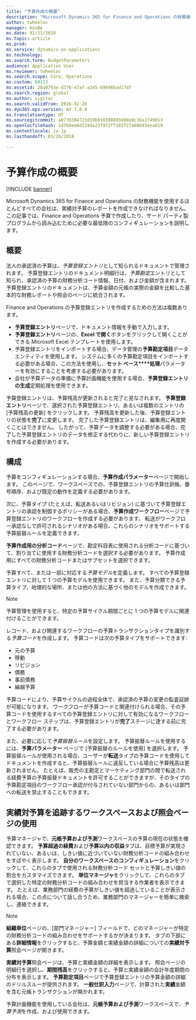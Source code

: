```yaml
---
title: "予算作成の概要"
description: "Microsoft Dynamics 365 for Finance and Operations の財務機能を使用するほとんどすべての会社は、実績対予算のレポートを作成できなければなりません。 この記事では、Finance and Operations 予算で作成したり、サード パーティ製プログラムから読み込むために必要な最低限のコンフィギュレーションを説明します。"
author: twheeloc
manager: AnnBe
ms.date: 01/11/2018
ms.topic: article
ms.prod: 
ms.service: dynamics-ax-applications
ms.technology: 
ms.search.form: BudgetParameters
audience: Application User
ms.reviewer: twheeloc
ms.search.scope: Core, Operations
ms.custom: 60113
ms.assetid: 28a9793e-d376-47af-a345-69046bad17df
ms.search.region: global
ms.author: sigitac
ms.search.validFrom: 2016-02-28
ms.dyn365.ops.version: AX 7.0.0
ms.translationtype: HT
ms.sourcegitcommit: a0739304723d19b910388893d08e8c36a1f49d13
ms.openlocfilehash: 1d768ee6d2244a237972f7183f27a60b93eea819
ms.contentlocale: ja-jp
ms.lasthandoff: 03/26/2018

---
```


# <a name="budgeting-overview"></a>予算作成の概要

[!INCLUDE [banner](../includes/banner.md)]

Microsoft Dynamics 365 for Finance and Operations の財務機能を使用するほとんどすべての会社は、実績対予算のレポートを作成できなければなりません。 この記事では、Finance and Operations 予算で作成したり、サード パーティ製プログラムから読み込むために必要な最低限のコンフィギュレーションを説明します。

<a name="overview"></a>概要
--------

法人の承認済の予算は、*予算登録エントリ*として知られるドキュメントで管理されます。 予算登録エントリのドキュメント明細行は、*予算勘定*エントリとして知られ、承認済の予算の財務分析コード情報、日付、および金額が含まれます。 予算登録エントリのドキュメントは、予算金額の元帳の実際の金額を比較した基本的な財務レポートや照会のページに統合されます。 

Finance and Operations の予算登録エントリを作成するための方法は複数あります。

-   **予算登録エントリ**ページで、ドキュメント情報を手動で入力します。
-   **予算登録エントリ**ページの、**Excel で開く**ボタンをクリックして開くことができる Microsoft Excel テンプレートを使用します。
-   予算登録エントリをインポートする場合、データ管理の**予算勘定項目**データ エンティティを使用します。 システムに多くの予算勘定項目をインポートする必要がある場合、この方法を使用し、**セット ベース****処理**パラメーターを有効にすることを考慮する必要があります。
-   会社が予算データの準備に予算計画機能を使用する場合、**予算登録エントリの生成**定期処理を使用できます。

予算登録エントリは、予算残高が更新されると完了と見なされます。 **予算登録エントリ**ページで、選択された予算登録エントリ、あるいは複数のエントリの [予算残高の更新] をクリックします。 予算残高を更新した後、予算登録エントリの状態を**完了**に変更します。 完了した予算登録エントリは、編集用に再度開くことはできません。 したがって、予算データを調整する必要がある場合、完了した予算登録エントリのデータを修正する代わりに、新しい予算登録エントリを作成する必要があります。

## <a name="configuration"></a>構成
予算をコンフィギュレーションする場合、**予算作成パラメーター**ページで開始します。 このページで、ワークスペースでの、予算登録エントリの予算仕訳帳、番号順序、および既定の動作を定義する必要があります。

次に、予算タイプ (たとえば、転送あるいはリビジョン) に基づいて予算登録エントリの承認を制御するポリシーがある場合、**予算作成ワークフロー**ページで予算登録エントリのワークフローを作成する必要があります。 転送がワークフロー承認なしで許可されるシナリオがある場合、これらのシナリオをサポートする予算振替ルールを定義できます。 

**予算作成用の分析コード**ページで、勘定科目表に使用される分析コードに基づいて、割り当てに使用する財務分析コードを選択する必要があります。 予算作成用にすべての財務分析コードまたはサブセットを選択できます。

予算すべて、または一部に対応する*予算モデル*を定義します。 すべての予算登録エントリに対して 1 つの予算モデルを使用できます。 また、予算分類できる予算タイプ、地理的な場所、または他の方法に基づく他のモデルを作成できます。 

> [!NOTE] 
> 予算管理を使用すると、特定の予算サイクル期間ごとに 1 つの予算モデルに関連付けることができます。 

レコード、および関連するワークフローの予算トランザクションタイプを識別する*予算コード*を作成します。 予算コードは次の予算タイプをサポートできます:

-   元の予算
-   移動
-   リビジョン
-   債務
-   事前債務
-   繰越予算

予算コードにより、予算サイクルの過程全体で、承認済の予算の変更の監査証跡が可能になります。 ワークフローが予算コードと関連付けられる場合、その予算コードを使用するすべての予算登録エントリに対して有効になるワークフローとワークフロー ステップは、予算登録エントリが**完了**ステージに達する前に完了する必要があります。  

また、必要に応じて*予算振替ルール*を設定します。 予算振替ルールを使用するには、**予算パラメーター** ページで [予算振替のルールを使用] を選択します。 予算振替ルールが使用される場合、ユーザーが**転送**タイプの予算コードを使用してドキュメントを作成すると、予算振替ルールに違反している場合に予算残高は更新されません。 たとえば、販売の主勘定とマーケティング部門の間で転送される経費予算の予算振替ドキュメントを許可することができますが、そのタイプの予算勘定項目のワークフロー承認が付与されていない部門からの、あるいは部門への転送を禁止することもできます。

## <a name="using-workspaces-and-inquiry-pages-to-track-budget-vs-actuals"></a>実績対予算を追跡するワークスペースおよび照会ページの使用
予算マネージャで、**元帳予算および予測**ワークスペースの予算の現在の状態を確認できます。 **予算超過の経費**および**予算以内の収益**タブは、目標予算が実現されていない、あるいは、しきい値に近づいていない財務分析コードの組み合わせをすばやく表示します。 **自分のワークスペースのコンフィギュレーション**をクリックして、これらのタブで使用される財務分析コード セットと予算しきい値の割合をカスタマイズできます。 **単位マネージャ**をクリックして、これらのタブで選択した特定の財務分析コードの組み合わせを担当する作業者を表示できます。 たとえば、業務部門の経費の予算がしきい値を超過していることが表示される場合、この点について話し合うため、業務部門のマネージャーを簡単に検索し、連絡できます。 

> [!NOTE] 
> **組織単位**ページの、[部門マネージャー] フィールドで、どのマネージャーが特定の財務分析コードの組み合わせをサポートするかが決まります。 タブの下部にある**詳細情報**をクリックすると、予算金額と実績金額の詳細についての**実績対予算**照会ページが開きます。 

**実績対予算**照会ページは、予算と実績金額の詳細を表示します。 照会ページの明細行を選択し、**期間残高**をクリックすると、予算と実績金額の会計年度期間の分布を表示します。 **予算勘定項目**ページで予算登録エントリの予算金額の詳細のドリルスルーが提供されます。 **一般仕訳入力**ページで、計算された**実績**金額を含む元帳トランザクションが開かれます。 

予算計画機能を使用している会社は、**元帳予算および予測**ワークスペースで、*予算予測*を作成、および使用できます。




